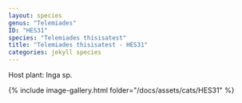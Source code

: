 ```yaml
---
layout: species
genus: "Telemiades"
ID: "HES31"
species: "Telemiades thisisatest"
title: "Telemiades thisisatest - HES31"
categories: jekyll species
---
```


Host plant: Inga sp.

{% include image-gallery.html folder="/docs/assets/cats/HES31" %}
